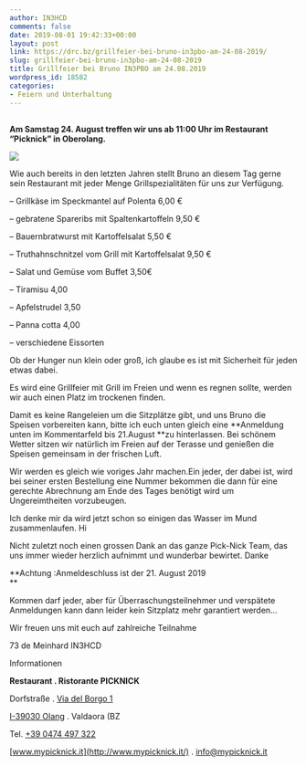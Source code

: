 ```yaml
---
author: IN3HCD
comments: false
date: 2019-08-01 19:42:33+00:00
layout: post
link: https://drc.bz/grillfeier-bei-bruno-in3pbo-am-24-08-2019/
slug: grillfeier-bei-bruno-in3pbo-am-24-08-2019
title: Grillfeier bei Bruno IN3PBO am 24.08.2019
wordpress_id: 18582
categories:
- Feiern und Unterhaltung
---
```





##        
**Am Samstag 24. August treffen wir uns ab 11:00 Uhr im Restaurant “Picknick” in Oberolang.**   








![](https://drc.bz/wp-content/uploads/2019/07/restaurant-picknick-1908734127.jpg)







Wie auch bereits in den letzten Jahren stellt Bruno an diesem Tag gerne sein Restaurant mit jeder Menge Grillspezialitäten für uns zur Verfügung.







–   Grillkäse im Speckmantel auf Polenta 6,00 € 







–  gebratene Spareribs mit Spaltenkartoffeln 9,50 € 







–  Bauernbratwurst mit Kartoffelsalat 5,50 € 







–   Truthahnschnitzel vom Grill mit Kartoffelsalat 9,50 € 







–   Salat und Gemüse vom Buffet 3,50€ 







–  Tiramisu 4,00







–  Apfelstrudel 3,50







–  Panna cotta 4,00 







 –  verschiedene Eissorten  







Ob der Hunger nun klein oder groß, ich glaube es ist mit Sicherheit für jeden etwas dabei.







Es wird eine Grillfeier mit Grill im Freien und wenn es  regnen sollte, werden wir auch einen Platz im trockenen finden.







Damit es keine Rangeleien um die Sitzplätze gibt, und uns Bruno die Speisen vorbereiten kann, bitte ich euch unten gleich eine **Anmeldung unten im Kommentarfeld bis 21.August **zu hinterlassen. Bei schönem Wetter sitzen wir natürlich im Freien auf  der Terasse und genießen die Speisen gemeinsam in der frischen Luft.







Wir werden es gleich wie voriges Jahr machen.Ein jeder, der dabei 
ist, wird bei seiner ersten Bestellung eine Nummer bekommen die dann für
 eine gerechte Abrechnung am Ende des Tages benötigt wird um 
Ungereimtheiten vorzubeugen.







Ich denke mir da wird jetzt schon so einigen das Wasser im Mund zusammenlaufen. Hi







Nicht zuletzt noch einen grossen Dank an das ganze Pick-Nick Team, 
das uns immer wieder herzlich aufnimmt und wunderbar bewirtet. Danke







**Achtung :Anmeldeschluss ist der 21. August 2019  
**







Kommen darf jeder, aber für Überraschungsteilnehmer und verspätete 
Anmeldungen kann dann leider kein Sitzplatz mehr garantiert werden…







Wir freuen uns mit euch auf zahlreiche Teilnahme







73 de Meinhard IN3HCD







Informationen







**Restaurant . Ristorante PICKNICK**







Dorfstraße . [Via del Borgo 1](x-apple-data-detectors://0)







[I-39030 Olang](x-apple-data-detectors://0) . Valdaora (BZ







Tel. [+39 0474 497 322](tel:+39%200474%20497%20322)







[www.mypicknick.it](http://www.mypicknick.it/) . [info@mypicknick.it](mailto:info@mypicknick.it)



